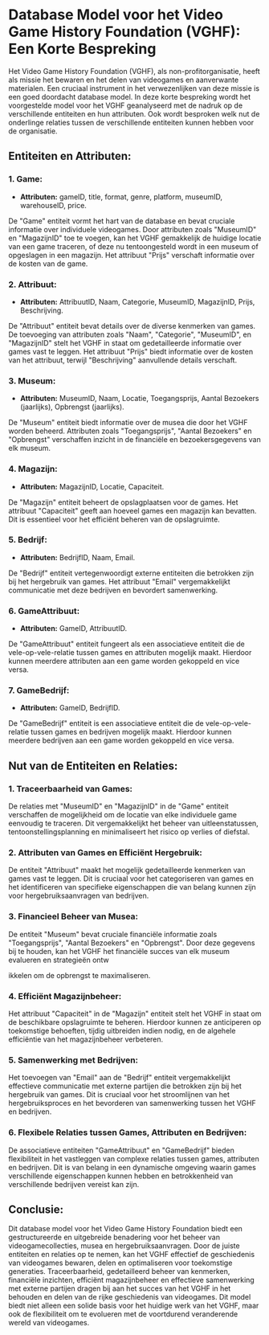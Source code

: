 # Database Model voor het Video Game History Foundation (VGHF): Een Korte Bespreking

Het Video Game History Foundation (VGHF), als non-profitorganisatie, heeft als missie het bewaren en het delen van videogames en aanverwante materialen. Een cruciaal instrument in het verwezenlijken van deze missie is een goed doordacht database model. In deze korte bespreking wordt het voorgestelde model voor het VGHF geanalyseerd met de nadruk op de verschillende entiteiten en hun attributen. Ook wordt besproken welk nut de onderlinge relaties tussen de verschillende entiteiten kunnen hebben voor de organisatie.

## Entiteiten en Attributen:

### 1. Game:
- **Attributen:** gameID, title, format, genre, platform, museumID, warehouseID, price.

De "Game" entiteit vormt het hart van de database en bevat cruciale informatie over individuele videogames. Door attributen zoals "MuseumID" en "MagazijnID" toe te voegen, kan het VGHF gemakkelijk de huidige locatie van een game traceren, of deze nu tentoongesteld wordt in een museum of opgeslagen in een magazijn. Het attribuut "Prijs" verschaft informatie over de kosten van de game.

### 2. Attribuut:
   - **Attributen:** AttribuutID, Naam, Categorie, MuseumID, MagazijnID, Prijs, Beschrijving.

   De "Attribuut" entiteit bevat details over de diverse kenmerken van games. De toevoeging van attributen zoals "Naam", "Categorie", "MuseumID", en "MagazijnID" stelt het VGHF in staat om gedetailleerde informatie over games vast te leggen. Het attribuut "Prijs" biedt informatie over de kosten van het attribuut, terwijl "Beschrijving" aanvullende details verschaft.

### 3. Museum:
   - **Attributen:** MuseumID, Naam, Locatie, Toegangsprijs, Aantal Bezoekers (jaarlijks), Opbrengst (jaarlijks).

   De "Museum" entiteit biedt informatie over de musea die door het VGHF worden beheerd. Attributen zoals "Toegangsprijs", "Aantal Bezoekers" en "Opbrengst" verschaffen inzicht in de financiële en bezoekersgegevens van elk museum.

### 4. Magazijn:
   - **Attributen:** MagazijnID, Locatie, Capaciteit.

   De "Magazijn" entiteit beheert de opslagplaatsen voor de games. Het attribuut "Capaciteit" geeft aan hoeveel games een magazijn kan bevatten. Dit is essentieel voor het efficiënt beheren van de opslagruimte.

### 5. Bedrijf:
   - **Attributen:** BedrijfID, Naam, Email.

   De "Bedrijf" entiteit vertegenwoordigt externe entiteiten die betrokken zijn bij het hergebruik van games. Het attribuut "Email" vergemakkelijkt communicatie met deze bedrijven en bevordert samenwerking.

### 6. GameAttribuut:
   - **Attributen:** GameID, AttribuutID.

   De "GameAttribuut" entiteit fungeert als een associatieve entiteit die de vele-op-vele-relatie tussen games en attributen mogelijk maakt. Hierdoor kunnen meerdere attributen aan een game worden gekoppeld en vice versa.

### 7. GameBedrijf:
   - **Attributen:** GameID, BedrijfID.

   De "GameBedrijf" entiteit is een associatieve entiteit die de vele-op-vele-relatie tussen games en bedrijven mogelijk maakt. Hierdoor kunnen meerdere bedrijven aan een game worden gekoppeld en vice versa.

## Nut van de Entiteiten en Relaties:

### 1. Traceerbaarheid van Games:
   De relaties met "MuseumID" en "MagazijnID" in de "Game" entiteit verschaffen de mogelijkheid om de locatie van elke individuele game eenvoudig te traceren. Dit vergemakkelijkt het beheer van uitleenstatussen, tentoonstellingsplanning en minimaliseert het risico op verlies of diefstal.

### 2. Attributen van Games en Efficiënt Hergebruik:
   De entiteit "Attribuut" maakt het mogelijk gedetailleerde kenmerken van games vast te leggen. Dit is cruciaal voor het categoriseren van games en het identificeren van specifieke eigenschappen die van belang kunnen zijn voor hergebruiksaanvragen van bedrijven.

### 3. Financieel Beheer van Musea:
   De entiteit "Museum" bevat cruciale financiële informatie zoals "Toegangsprijs", "Aantal Bezoekers" en "Opbrengst". Door deze gegevens bij te houden, kan het VGHF het financiële succes van elk museum evalueren en strategieën ontw

ikkelen om de opbrengst te maximaliseren.

### 4. Efficiënt Magazijnbeheer:
   Het attribuut "Capaciteit" in de "Magazijn" entiteit stelt het VGHF in staat om de beschikbare opslagruimte te beheren. Hierdoor kunnen ze anticiperen op toekomstige behoeften, tijdig uitbreiden indien nodig, en de algehele efficiëntie van het magazijnbeheer verbeteren.

### 5. Samenwerking met Bedrijven:
   Het toevoegen van "Email" aan de "Bedrijf" entiteit vergemakkelijkt effectieve communicatie met externe partijen die betrokken zijn bij het hergebruik van games. Dit is cruciaal voor het stroomlijnen van het hergebruiksproces en het bevorderen van samenwerking tussen het VGHF en bedrijven.

### 6. Flexibele Relaties tussen Games, Attributen en Bedrijven:
   De associatieve entiteiten "GameAttribuut" en "GameBedrijf" bieden flexibiliteit in het vastleggen van complexe relaties tussen games, attributen en bedrijven. Dit is van belang in een dynamische omgeving waarin games verschillende eigenschappen kunnen hebben en betrokkenheid van verschillende bedrijven vereist kan zijn.

## Conclusie:

Dit database model voor het Video Game History Foundation biedt een gestructureerde en uitgebreide benadering voor het beheer van videogamecollecties, musea en hergebruiksaanvragen. Door de juiste entiteiten en relaties op te nemen, kan het VGHF effectief de geschiedenis van videogames bewaren, delen en optimaliseren voor toekomstige generaties. Traceerbaarheid, gedetailleerd beheer van kenmerken, financiële inzichten, efficiënt magazijnbeheer en effectieve samenwerking met externe partijen dragen bij aan het succes van het VGHF in het behouden en delen van de rijke geschiedenis van videogames. Dit model biedt niet alleen een solide basis voor het huidige werk van het VGHF, maar ook de flexibiliteit om te evolueren met de voortdurend veranderende wereld van videogames.
